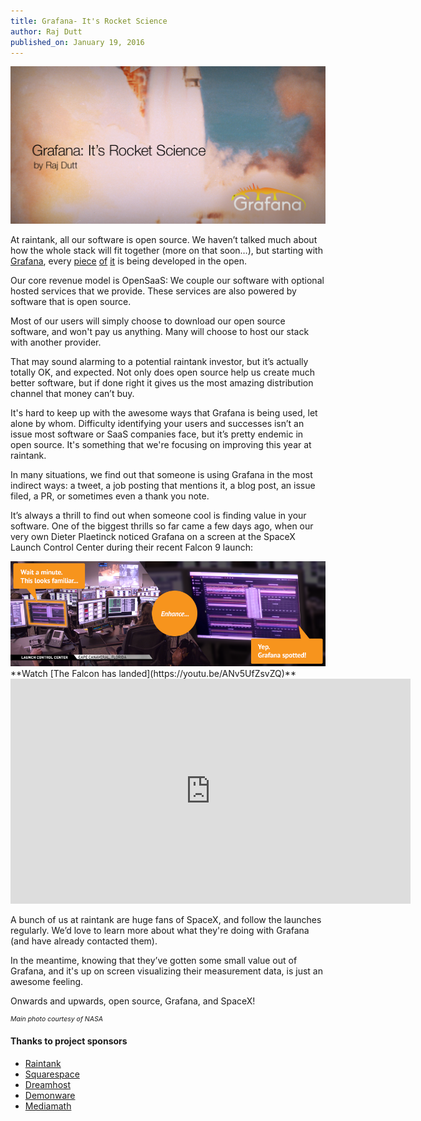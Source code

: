```yaml
---
title: Grafana- It's Rocket Science
author: Raj Dutt
published_on: January 19, 2016
---
```


<img src="/assets/img/v2/rocket_science_twitter.png">

At raintank, all our software is open source. We haven’t talked much about how the whole stack will fit together (more on that soon…), but starting with <a href="http://www.grafana.org" target="_blank">Grafana</a>, every <a href="https://github.com/raintank/litmus-plugin" target="_blank">piece</a> <a href="https://github.com/raintank/raintank-metric" target="_blank">of</a> <a href="https://github.com/raintank/raintank-probe" target="_blank">it</a> is being developed in the open.

Our core revenue model is OpenSaaS: We couple our software with optional hosted services that we provide. These services are also powered by software that is open source.

Most of our users will simply choose to download our open source software, and won't pay us anything. Many will choose to host our stack with another provider.

That may sound alarming to a potential raintank investor, but it’s actually totally OK, and expected. Not only does open source help us create much better software, but if done right it gives us the most amazing distribution channel that money can’t buy.

It's hard to keep up with the awesome ways that Grafana is being used, let alone by whom. Difficulty identifying  your users and successes isn’t an issue most software or SaaS companies face, but it’s pretty endemic in open source. It's something that we're focusing on improving this year at raintank.

In many situations, we find out that someone is using Grafana in the most indirect ways: a tweet, a job posting that mentions it, a blog post, an issue filed, a PR, or sometimes even a thank you note.

It’s always a thrill to find out when someone cool is finding value in your software. One of the biggest thrills so far came a few days ago, when our very own Dieter Plaetinck noticed  Grafana on a screen at the SpaceX Launch Control Center during their recent Falcon 9 launch:


<img src="/assets/img/v2/grafana-spotted.png" />


<br/>
**Watch [The Falcon has landed](https://youtu.be/ANv5UfZsvZQ)**
<iframe width="640" height="360" src="https://www.youtube.com/embed/ANv5UfZsvZQ" frameborder="0" allowfullscreen></iframe>

A bunch of us at raintank are huge fans of SpaceX, and follow the launches regularly. We’d love to learn more about what they're doing with Grafana (and have already contacted them). 

In the meantime, knowing that they’ve gotten some small value out of Grafana, and it's up on screen visualizing their measurement data, is just an awesome feeling. 

Onwards and upwards, open source, Grafana, and SpaceX!

<div style="font-size:75%"><em>Main photo courtesy of NASA</em></div>
 

#### Thanks to project sponsors
* [Raintank](http://raintank.io)
* [Squarespace](http://www.squarespace.com)
* [Dreamhost](http://www.dreamhost.com)
* [Demonware](http://www.demonware.net)
* [Mediamath](https://developer.mediamath.com/OpenSource)